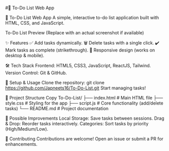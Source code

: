 #📝 To-Do List Web App

📝 To-Do List Web App
A simple, interactive to-do list application built with HTML, CSS, and JavaScript.

To-Do List Preview (Replace with an actual screenshot if available)

✨ Features
✅ Add tasks dynamically.
🗑️ Delete tasks with a single click.
✔️ Mark tasks as complete (strikethrough).
📱 Responsive design (works on desktop & mobile).

🛠️ Tech Stack
Frontend: HTML5, CSS3, JavaScript, ReactJS, Tailwind.
Version Control: Git & GitHub.

🚀 Setup & Usage
Clone the repository: git clone https://github.com/Japneets16/To-Do-List.git
Start managing tasks!

📂 Project Structure
Copy
To-Do-List/
├── index.html          # Main HTML file
├── style.css           # Styling for the app
├── script.js           # Core functionality (add/delete tasks)
└── README.md           # Project documentation

🔧 Possible Improvements
Local Storage: Save tasks between sessions.
Drag & Drop: Reorder tasks interactively.
Categories: Sort tasks by priority (High/Medium/Low).

🤝 Contributing
Contributions are welcome! Open an issue or submit a PR for enhancements.
